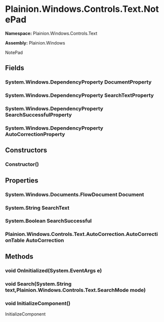 
# Plainion.Windows.Controls.Text.NotePad

**Namespace:** Plainion.Windows.Controls.Text

**Assembly:** Plainion.Windows

NotePad


## Fields

### System.Windows.DependencyProperty DocumentProperty

### System.Windows.DependencyProperty SearchTextProperty

### System.Windows.DependencyProperty SearchSuccessfulProperty

### System.Windows.DependencyProperty AutoCorrectionProperty


## Constructors

### Constructor()


## Properties

### System.Windows.Documents.FlowDocument Document

### System.String SearchText

### System.Boolean SearchSuccessful

### Plainion.Windows.Controls.Text.AutoCorrection.AutoCorrectionTable AutoCorrection


## Methods

### void OnInitialized(System.EventArgs e)

### void Search(System.String text,Plainion.Windows.Controls.Text.SearchMode mode)

### void InitializeComponent()

InitializeComponent
